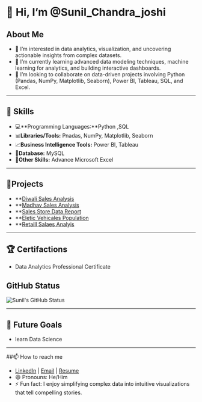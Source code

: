 # 👋 Hi, I’m @Sunil_Chandra_joshi

## About Me
- 👀 I’m interested in data analytics, visualization, and uncovering actionable insights from complex datasets.
- 🌱 I’m currently learning advanced data modeling techniques, machine learning for analytics, and building interactive dashboards.
- 🤝 I’m looking to collaborate on data-driven projects involving Python (Pandas, NumPy, Matplotlib, Seaborn), Power BI, Tableau, SQL, and Excel.

---

## 🔧 Skills
- 💻**Programming Languages:**Python ,SQL
- 📊**Libraries/Tools:** Pnadas, NumPy, Matplotlib, Seaborn
- 📈**Business Intelligence Tools:** Power BI, Tableau
- 💾**Database:** MySQL
- 📑**Other Skills:** Advance Microsoft Excel

---

## 🌟Projects
- **[Diwali Sales Analysis](https://github.com/Suniljoshi-2003/Python-Projects/blob/main/Projects%20Data%20Analysis.ipynb)
- **[Madhav Sales Analysis](https://github.com/Suniljoshi-2003/Power-Bi-projects/blob/main/madav%20sale%20dashboard.png)
- **[Sales Store Data Report](https://github.com/Suniljoshi-2003/Excel/blob/main/Sales%20Store%20data%20Project_xlsx.xlsx)
- **[Eletic Vehicales Population](https://github.com/Suniljoshi-2003/Tableau_Projects/blob/main/Electric_vehical_population.twb)
- **[Retaill Salaes Analyis](https://github.com/Suniljoshi-2003/MySQL_Projects/blob/main/Retail%20Sales%20Analysis.sql)

---

  ## 🏆 Certifactions
- Data Analytics Professional Certificate

## GitHub Status
![Sunil's GitHub Status]()

---

## 🚀 Future Goals
- learn Data Science

---

##📫 How to reach me
-  [LinkedIn](https://www.linkedin.com/in/suniljoshi2003) | [Email](mailto:suniljoshi6360@gmail.com) | 
    [Resume](https://drive.google.com/file/d/1pPOZi6D_5w3enEarlnFuXTdQwzl36R23/view?usp=sharing)
- 😄 Pronouns: He/Him
- ⚡ Fun fact: I enjoy simplifying complex data into intuitive visualizations that tell compelling stories.


